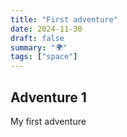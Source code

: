 ```yaml
---
title: "First adventure"
date: 2024-11-30
draft: false
summary: "🌍"
tags: ["space"]
---
```


## Adventure 1

My first adventure
